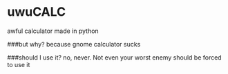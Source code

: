# uwuCALC
awful calculator made in python

###but why?
because gnome calculator sucks

###should I use it?
no, never. Not even your worst enemy should be forced to use it


